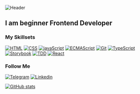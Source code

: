 ![Header](https://miro.medium.com/max/1200/1*smuMxL6qzvl-OUxTfuxHUg.jpeg)

## I am beginner Frontend Developer

### My Skillsets
[![HTML](https://img.shields.io/badge/-HTML-13262b?style=for-the-badge&logo=html5&logoColor=f03c3f)](https://www.w3schools.com/html/default.asp)
[![CSS](https://img.shields.io/badge/-CSS-13262b?style=for-the-badge&logo=CSSWizardry&logoColor=fff200)](https://www.w3schools.com/css/)
[![javaScript](https://img.shields.io/badge/-javaScript-13262b?style=for-the-badge&logo=javaScript&logoColor=ed30d0)](https://learn.javascript.ru/)
[![ECMAScript](https://img.shields.io/badge/-ES6-13262b?style=for-the-badge&logo=Etsy&logoColor=f7c922)](https://www.w3schools.com/js/js_es6.asp)
[![Git](https://img.shields.io/badge/-Git-13262b?style=for-the-badge&logo=Git)](https://git-scm.com/)
[![TypeScript](https://img.shields.io/badge/-TypeScript-13262b?style=for-the-badge&logo=TypeScript&logoColor=9a002a)](https://www.typescriptlang.org/)
[![Storybook](https://img.shields.io/badge/-Storybook-13262b?style=for-the-badge&logo=Storybook&logoColor=26803e)](https://storybook.js.org/)
[![TDD](https://img.shields.io/badge/-TDD-13262b?style=for-the-badge&logo=react&logoColor=ba32c9)](https://jestjs.io/ru/)
[![React](https://img.shields.io/badge/-React-13262b?style=for-the-badge&logo=react&logoColor=2e3be8)](https://ru.reactjs.org/docs/getting-started.html)


### Follow Me
[![Telegram](https://img.shields.io/badge/-Telegram-13262b?style=for-the-badge&logo=telegram&logoColor=f03c3f)](https://t.me/DMITRYBDRV)
[![Linkedin](https://img.shields.io/badge/-Linkedin-13262b?style=for-the-badge&logo=linkedin&logoColor=29f722)](https://www.linkedin.com/in/dmitry-b-041432150/)

[![GitHub stats](https://github-readme-stats.vercel.app/api?username=dmitrybdrv&count_private=true&show_icons=true&theme=gotham&include_all_commits)](https://github.com/dmitrybdrv/github-readme-stats)
